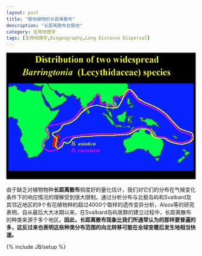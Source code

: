 ```yaml
---
layout: post
title: "极地植物的长距离散布"
description: "长距离散布在极地"
category: 生物地理学
tags: [生物地理学,Biogeography,Long Distance Dispersal]
---
```


![LDD](/assets/images/2009/3/barringl.gif)

由于缺乏对植物物种**长距离散布**频度好的量化估计，我们对它们的分布在气候变化条件下的响应情况的理解受到很大限制。通过分析分布与北极岛屿和Svalbard及其邻近地区的9个有花植物种的超过4000个取样的遗传变异分析，Alsos等的研究表明，自从最后大大冰期以来，在Svalbard岛屿居群的建立过程中，长距离散布的种类来源于多个地区。**因此，长距离散布现象比我们所通常认为的那样要普遍的多，这反过来也表明这些种类分布范围的向北转移可能在全球变暖后发生地相当快速。**


{% include JB/setup %}

